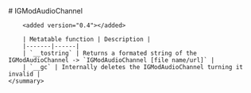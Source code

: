 <type name="IGModAudioChannel" category="classfunc" is="class">
	<summary>
		# IGModAudioChannel

		<added version="0.4"></added>

		| Metatable function | Description |
		|-------|------|
		| `__tostring` | Returns a formated string of the IGModAudioChannel -> `IGModAudioChannel [file name/url]` |
		| `__gc` | Internally deletes the IGModAudioChannel turning it invalid |
	</summary>
</type> 